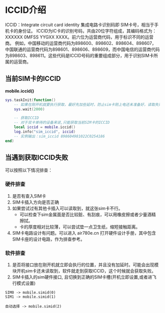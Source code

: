 # ICCID介绍

ICCID：Integrate circuit card identity 集成电路卡识别码即 SIM卡号，相当于手机卡的身份证。 ICCID为IC卡的识别号码，共由20位字符组成，其编码格式为：XXXXXX 0MFSS YYGXX XXXX。前六位为运营商代码，用于标识不同的运营商。
例如，中国移动的运营商代码为898600、898602、898604、898607，中国联通的运营商代码为898601、898606、898609，而中国电信的运营商代码为898603、898611。这些代码是ICCID号码的重要组成部分，用于识别SIM卡所属的运营商。

## 当前SIM卡的ICCID

**mobile.iccid()**

```lua
sys.taskInit(function()
    -- 如果在刚开机就要执行获取，最好先加些延时，防止sim卡刚上电还未准备好，读取失败。
    sys.wait(2000)

    -- 获取ICCID
    -- 对于双卡单待的设备来说,只能获取当前SIM卡的ICCID
    local iccid = mobile.iccid()
    log.info("sim_iccid", iccid)
    -- 实例输出：sim_iccid 898604981022C0254186
end)
```

## 当遇到获取ICCID失败

可以按照以下情况排查：

### 硬件排查

1. 是否有查入SIM卡
2. SIM卡插入方向是否正确
3. 如果尝试过有其他卡插入可以读取到，就这张sim卡不行。
    - 可以检查下sim金属面是否比较脏、有刮痕，可以用橡皮擦或者少量酒精擦拭。
    - 卡的厚度相对比较薄，可以尝试垫一点卫生纸，缩短接触距离。
4. SIM卡电路设计有问题。可以进入 air780e.cn 打开硬件设计手册，其中包含SIM卡座的设计电路，作为排查参考。

### 软件排查

1. 是否将接口放在刚开机就立即会执行的位置，并且没有加延时。可能会出现模块开机sim卡还未读取到，软件就走到获取ICCID，这个时候就会获取失败。
2. SIM卡插入的sim硬件接口, 且切换到正确的SIM卡槽(开机立即设置,或者进飞行模式设置)

```
SIM0 -> mobile.simid(0)
SIM1 -> mobile.simid(1)

自动选择 -> mobile.simid(2)
```
